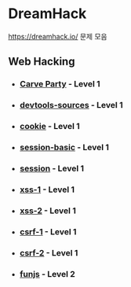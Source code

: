 # DreamHack
https://dreamhack.io/ 문제 모음

## Web Hacking
- ### [Carve Party](https://dreamhack.io/wargame/challenges/96/) - Level 1
- ### [devtools-sources](https://dreamhack.io/wargame/challenges/267/) - Level 1
- ### [cookie](https://dreamhack.io/wargame/challenges/6/) - Level 1
- ### [session-basic](https://dreamhack.io/wargame/challenges/409/) - Level 1
- ### [session](https://dreamhack.io/wargame/challenges/266/) - Level 1
- ### [xss-1](https://dreamhack.io/wargame/challenges/28/) - Level 1
- ### [xss-2](https://dreamhack.io/wargame/challenges/268/) - Level 1
- ### [csrf-1](https://dreamhack.io/wargame/challenges/26/) - Level 1
- ### [csrf-2](https://dreamhack.io/wargame/challenges/269/) - Level 1

- ### [funjs](https://dreamhack.io/wargame/challenges/116/) - Level 2
